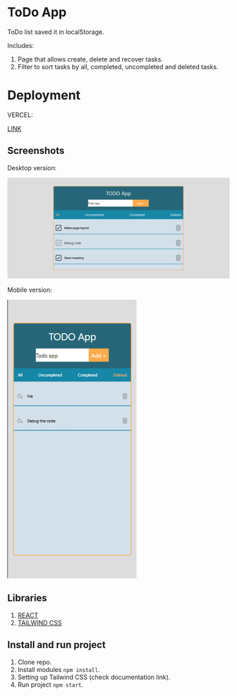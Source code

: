 # ToDo App

ToDo list saved it in localStorage.

Includes:

1.  Page that allows create, delete and recover tasks.
2.  Filter to sort tasks by all, completed, uncompleted and deleted tasks.

# Deployment

VERCEL: 

[LINK](https://todo-app-ten-bice.vercel.app/)

## Screenshots

Desktop version:

![Screenshot](src/assets/screenshots/screenshot-desktop.png)

Mobile version:

![Screenshot](src/assets/screenshots/screenshot-mobile.png)

## Libraries

1.  [REACT](https://en.reactjs.org/)
2.  [TAILWIND CSS](https://tailwindcss.com/docs/guides/create-react-app)

## Install and run project

1. Clone repo.
2. Install modules `npm install`.
3. Setting up Tailwind CSS (check documentation link).
4. Run project `npm start`.
